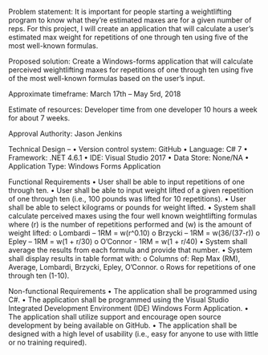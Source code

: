 Problem statement: It is important for people starting a weightlifting program to know what they’re estimated maxes are for a given number of reps.  For this project, I will create an application that will calculate a user’s estimated max weight for repetitions of one through ten using five of the most well-known formulas.

Proposed solution: Create a Windows-forms application that will calculate perceived weightlifting maxes for repetitions of one through ten using five of the most well-known formulas based on the user’s input.

Approximate timeframe: March 17th – May 5rd, 2018

Estimate of resources: Developer time from one developer 10 hours a week for about 7 weeks.

Approval Authority: Jason Jenkins

Technical Design – 
•	Version control system: GitHub
•	Language: C# 7
•	Framework: .NET 4.6.1
•	IDE: Visual Studio 2017
•	Data Store: None/NA
•	Application Type: Windows Forms Application

Functional Requirements
•	User shall be able to input repetitions of one through ten.
•	User shall be able to input weight lifted of a given repetition of one through ten (i.e., 100 pounds was lifted for 10 repetitions).
•	User shall be able to select kilograms or pounds for weight lifted.
•	System shall calculate perceived maxes using the four well known weightlifting formulas where (r) is the number of repetitions performed and (w) is the amount of weight lifted: 
o	Lombardi – 1RM = w(r^0.10)
o	Brzycki – 1RM = w(36/(37-r))
o	Epley – 1RM = w(1 + r/30) 
o	O’Connor - 1RM = w(1 + r/40)
•	System shall average the results from each formula and provide that number.
•	System shall display results in table format with: 
o	Columns of: Rep Max (RM), Average, Lombardi, Brzycki, Epley, O’Connor.
o	Rows for repetitions of one through ten (1-10).

Non-functional Requirements
•	The application shall be programmed using C#.
•	The application shall be programmed using the Visual Studio Integrated Development Environment (IDE) Windows Form Application.
•	The application shall utilize support and encourage open source development by being available on GitHub.
•	The application shall be designed with a high level of usability (i.e., easy for anyone to use with little or no training required).

